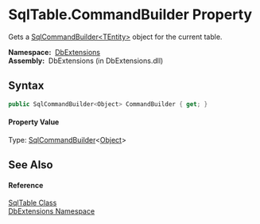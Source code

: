 SqlTable.CommandBuilder Property
================================
  Gets a [SqlCommandBuilder&lt;TEntity>][1] object for the current table.

  **Namespace:**  [DbExtensions][2]  
  **Assembly:**  DbExtensions (in DbExtensions.dll)

Syntax
------

```csharp
public SqlCommandBuilder<Object> CommandBuilder { get; }
```

#### Property Value
Type: [SqlCommandBuilder][1]&lt;[Object][3]>

See Also
--------

#### Reference
[SqlTable Class][4]  
[DbExtensions Namespace][2]  

[1]: ../SqlCommandBuilder_1/README.md
[2]: ../README.md
[3]: http://msdn.microsoft.com/en-us/library/e5kfa45b
[4]: README.md